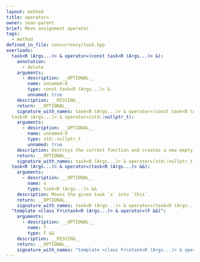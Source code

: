 ```yaml
---
layout: method
title: operator=
owner: sean-parent
brief: Move assignment operator
tags:
  - method
defined_in_file: concurrency/task.hpp
overloads:
  task<R (Args...)> & operator=(const task<R (Args...)> &):
    annotation:
      - delete
    arguments:
      - description: __OPTIONAL__
        name: unnamed-0
        type: const task<R (Args...)> &
        unnamed: true
    description: __MISSING__
    return: __OPTIONAL__
    signature_with_names: task<R (Args...)> & operator=(const task<R (Args...)> &)
  task<R (Args...)> & operator=(std::nullptr_t):
    arguments:
      - description: __OPTIONAL__
        name: unnamed-0
        type: std::nullptr_t
        unnamed: true
    description: Destroys the current function and creates a new empty one.
    return: __OPTIONAL__
    signature_with_names: task<R (Args...)> & operator=(std::nullptr_t)
  task<R (Args...)> & operator=(task<R (Args...)> &&):
    arguments:
      - description: __OPTIONAL__
        name: x
        type: task<R (Args...)> &&
    description: Moves the given task `x` into `this`. 
    return: __OPTIONAL__
    signature_with_names: task<R (Args...)> & operator=(task<R (Args...)> && x)
  "template <class F>\ntask<R (Args...)> & operator=(F &&)":
    arguments:
      - description: __OPTIONAL__
        name: f
        type: F &&
    description: __MISSING__
    return: __OPTIONAL__
    signature_with_names: "template <class F>\ntask<R (Args...)> & operator=(F && f)"
---
```

